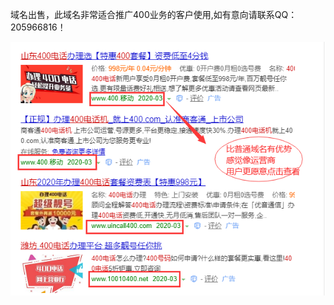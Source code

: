   域名出售，此域名非常适合推广400业务的客户使用,如有意向请联系QQ：205966816！
  
     
![image](https://raw.githubusercontent.com/205966816/400.github.io/master/imgs/1.png)
